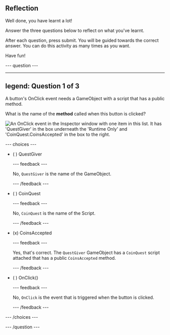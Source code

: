 ## Reflection

Well done, you have learnt a lot!  

Answer the three questions below to reflect on what you've learnt.

After each question, press submit. You will be guided towards the correct answer. You can do this activity as many times as you want.

Have fun!

--- question ---

---
legend: Question 1 of 3
---

A button's OnClick event needs a GameObject with a script that has a public method. 

What is the name of the **method** called when this button is clicked? 

![An OnClick event in the Inspector window with one item in this list. It has 'QuestGiver' in the box underneath the 'Runtime Only' and 'CoinQuest.CoinsAccepted' in the box to the right.](images/quiz-question.png)

--- choices ---

- ( ) QuestGiver

  --- feedback ---

  No, `QuestGiver` is the name of the GameObject.

  --- /feedback ---

- ( ) CoinQuest

  --- feedback ---

  No, `CoinQuest` is the name of the Script. 

  --- /feedback ---

- (x) CoinsAccepted

  --- feedback ---

  Yes, that's correct. The `QuestGiver` GameObject has a `CoinQuest` script attached that has a public `CoinsAccepted` method.

  --- /feedback ---

- ( ) OnClick()

  --- feedback ---

  No, `OnClick` is the event that is triggered when the button is clicked. 

  --- /feedback ---

--- /choices ---

--- /question ---

